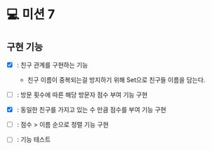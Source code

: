 # 💻 미션 7

## 구현 기능
- [x] : 친구 관계를 구현하는 기능
  - 친구 이름이 중복되는걸 방지하기 위해 Set으로 친구들 이름을 담는다. 

- [ ] : 방문 횟수에 따른 해당 방문자 점수 부여 기능 구현

- [x] : 동일한 친구를 가지고 있는 수 만큼 점수를 부여 기능 구현

- [ ] : 점수 > 이름 순으로 정렬 기능 구현

- [ ] : 기능 테스트